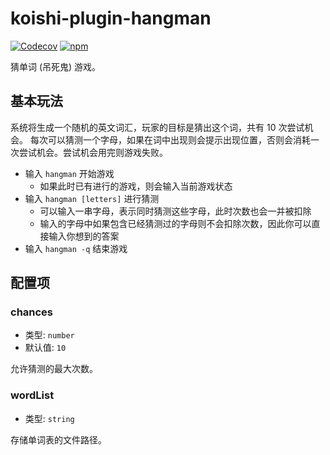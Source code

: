 # koishi-plugin-hangman

[![Codecov](https://img.shields.io/codecov/c/hangman/koishijs/koishi-plugin-hangman?style=flat-square)](https://codecov.io/gh/koishijs/koishi-plugin-hangman)
[![npm](https://img.shields.io/npm/v/koishi-plugin-hangman?style=flat-square)](https://www.npmjs.com/package/koishi-plugin-hangman)

猜单词 (吊死鬼) 游戏。

## 基本玩法

系统将生成一个随机的英文词汇，玩家的目标是猜出这个词，共有 10 次尝试机会。
每次可以猜测一个字母，如果在词中出现则会提示出现位置，否则会消耗一次尝试机会。尝试机会用完则游戏失败。

- 输入 `hangman` 开始游戏
  - 如果此时已有进行的游戏，则会输入当前游戏状态
- 输入 `hangman [letters]` 进行猜测
  - 可以输入一串字母，表示同时猜测这些字母，此时次数也会一并被扣除
  - 输入的字母中如果包含已经猜测过的字母则不会扣除次数，因此你可以直接输入你想到的答案
- 输入 `hangman -q` 结束游戏

## 配置项

### chances

- 类型: `number`
- 默认值: `10`

允许猜测的最大次数。

### wordList

- 类型: `string`

存储单词表的文件路径。
